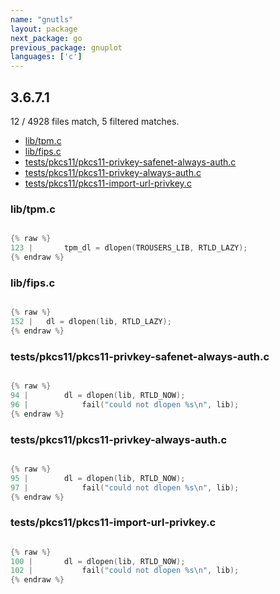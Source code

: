 ```yaml
---
name: "gnutls"
layout: package
next_package: go
previous_package: gnuplot
languages: ['c']
---
```

## 3.6.7.1
12 / 4928 files match, 5 filtered matches.

 - [lib/tpm.c](#libtpmc)
 - [lib/fips.c](#libfipsc)
 - [tests/pkcs11/pkcs11-privkey-safenet-always-auth.c](#testspkcs11pkcs11-privkey-safenet-always-authc)
 - [tests/pkcs11/pkcs11-privkey-always-auth.c](#testspkcs11pkcs11-privkey-always-authc)
 - [tests/pkcs11/pkcs11-import-url-privkey.c](#testspkcs11pkcs11-import-url-privkeyc)

### lib/tpm.c

```c

{% raw %}
123 | 		tpm_dl = dlopen(TROUSERS_LIB, RTLD_LAZY);
{% endraw %}

```
### lib/fips.c

```c

{% raw %}
152 | 	dl = dlopen(lib, RTLD_LAZY);
{% endraw %}

```
### tests/pkcs11/pkcs11-privkey-safenet-always-auth.c

```c

{% raw %}
94 | 		dl = dlopen(lib, RTLD_NOW);
96 | 			fail("could not dlopen %s\n", lib);
{% endraw %}

```
### tests/pkcs11/pkcs11-privkey-always-auth.c

```c

{% raw %}
95 | 		dl = dlopen(lib, RTLD_NOW);
97 | 			fail("could not dlopen %s\n", lib);
{% endraw %}

```
### tests/pkcs11/pkcs11-import-url-privkey.c

```c

{% raw %}
100 | 		dl = dlopen(lib, RTLD_NOW);
102 | 			fail("could not dlopen %s\n", lib);
{% endraw %}

```